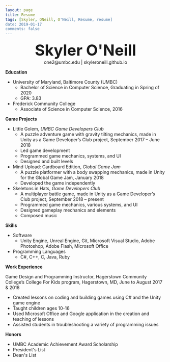 ```yaml
---
layout: page
title: Resume
tags: [Skyler, ONeill, O'Neill, Resume, resume]
date: 2019-01-17
comments: false
---
```

    
<center><font size="20"><b>Skyler O'Neill</b></font></center>
<center>one2@umbc.edu | skyleroneill.github.io</center>

<b>Education</b>
* University of Maryland, Baltimore County (UMBC)
	* Bachelor of Science in Computer Science, Graduating in Spring of 2020
	* GPA: 3.83
* Frederick Community College
	* Associate of Science in Computer Science, 2016

<b>Game Projects</b>
* Little Golem, <i>UMBC Game Developers Club</i>
	* A puzzle adventure game with gravity tilting mechanics, made in Unity as a Game Developer’s Club project, September 2017 – June 2018
	* Led game development
	* Programmed game mechanics, systems, and UI
	* Designed and built levels
* Mind Upload: Cardboard Edition, <i>Global Game Jam</i>
	* A puzzle platformer with a body swapping mechanics, made in Unity for the Global Game Jam, January 2018
	* Developed the game independently
* Skeletons in Hats, <i>Game Developers Club</i>
	* A multiplayer battle game, made in Unity as a Game Developer’s Club project, September 2018 – present
	* Programmed game mechanics, various systems, and UI
	* Designed gameplay mechanics and elements
	* Composed music
	
<b>Skills</b>
* Software
	* Unity Engine, Unreal Engine, Git, Microsoft Visual Studio, Adobe Photoshop, Adobe Flash, Microsoft Office
* Programming Languages
	* C#, C++, C, Java, Ruby
	
<b>Work Experience</b>

Game Design and Programming Instructor, Hagerstown Community College’s College 
For Kids program, Hagerstown, MD, June to August 2017 & 2018
* Created lessons on coding and building games using C# and the Unity game engine
* Taught children ages 10-16
* Used Microsoft Office and Google application in the creation and teaching of lessons
* Assisted students in troubleshooting a variety of programming issues
	
<b>Honors</b>
* UMBC Academic Achievement Award Scholarship
* President's List
* Dean's List
	